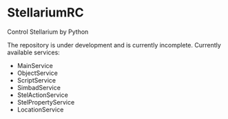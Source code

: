 # StellariumRC
Control Stellarium by Python

The repository is under development and is currently incomplete.
Currently available services:
- MainService
- ObjectService
- ScriptService
- SimbadService
- StelActionService
- StelPropertyService
- LocationService